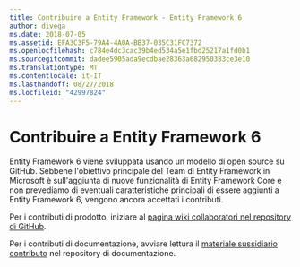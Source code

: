 ```yaml
---
title: Contribuire a Entity Framework - Entity Framework 6
author: divega
ms.date: 2018-07-05
ms.assetid: EFA3C3F5-79A4-4A0A-BB37-035C31FC7372
ms.openlocfilehash: c784e4dc3cac39b4ed534a5e1fbd25217a1fd0b1
ms.sourcegitcommit: dadee5905ada9ecdbae28363a682950383ce3e10
ms.translationtype: MT
ms.contentlocale: it-IT
ms.lasthandoff: 08/27/2018
ms.locfileid: "42997824"
---
```

# <a name="contribute-to-entity-framework-6"></a>Contribuire a Entity Framework 6
Entity Framework 6 viene sviluppata usando un modello di open source su GitHub. Sebbene l'obiettivo principale del Team di Entity Framework in Microsoft è sull'aggiunta di nuove funzionalità di Entity Framework Core e non prevediamo di eventuali caratteristiche principali di essere aggiunti a Entity Framework 6, vengono ancora accettati i contributi.

Per i contributi di prodotto, iniziare al [pagina wiki collaboratori nel repository di GitHub](https://github.com/aspnet/EntityFramework6/wiki/Contributing).

Per i contributi di documentazione, avviare lettura il [materiale sussidiario contributo](https://github.com/aspnet/EntityFramework.Docs/blob/master/CONTRIBUTING.md) nel repository di documentazione.
